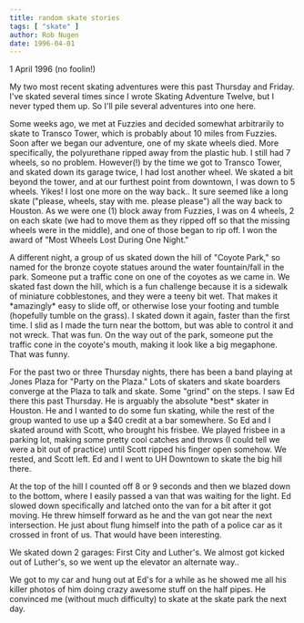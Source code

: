 ```yaml
---
title: random skate stories
tags: [ "skate" ]
author: Rob Nugen
date: 1996-04-01
---
```


<p class=date>1 April 1996 (no foolin!)</p>

<p>My two most recent skating adventures were this past Thursday and
Friday.  I've skated several times since I wrote Skating Adventure
Twelve, but I never typed them up.  So I'll pile several adventures
into one here.</p>

<p>Some weeks ago, we met at Fuzzies and decided somewhat arbitrarily
to skate to Transco Tower, which is probably about 10 miles from
Fuzzies.  Soon after we began our adventure, one of my skate wheels
died.  More specifically, the polyurethane ripped away from the
plastic hub.  I still had 7 wheels, so no problem.  However(!) by the
time we got to Transco Tower, and skated down its garage twice, I had
lost another wheel.  We skated a bit beyond the tower, and at our
furthest point from downtown, I was down to 5 wheels.  Yikes!  I lost
one more on the way back..  It sure seemed like a long skate ("please,
wheels, stay with me. please please") all the way back to Houston.  As
we were one (1) block away from Fuzzies, I was on 4 wheels, 2 on each
skate (we had to move them as they ripped off so that the missing
wheels were in the middle), and one of those began to rip off.  I won
the award of "Most Wheels Lost During One Night."</p>

<p>A different night, a group of us skated down the hill of "Coyote Park," 
so named for the bronze coyote statues around the water fountain/fall 
in the park.  Someone put a traffic cone on one of the coyotes as we
came in.   We skated fast down the hill, which is a fun challenge because
it is a sidewalk of miniature cobblestones, and they were a teeny bit 
wet.  That makes it *amazingly* easy to slide off, or otherwise lose
your footing and tumble (hopefully tumble on the grass).  I skated down
it again, faster than the first time.  I slid as I made the turn near the
bottom, but was able to control it and not wreck.  That was fun.   On the
way out of the park, someone put the traffic cone in the coyote's mouth,
making it look like a big megaphone.  That was funny.</p>

<p>For the past two or three Thursday nights, there has been a band playing
at Jones Plaza for "Party on the Plaza."  Lots of skaters and skate boarders
converge at the Plaza to talk and skate.  Some "grind" on the steps.
I saw Ed there this past Thursday.  He is arguably the absolute *best*
skater in Houston.  He and I wanted to do some fun skating, while the rest
of the group wanted to use up a $40 credit at a bar somewhere.  So Ed and
I skated around with Scott, who brought his frisbee.  We played frisbee
in a parking lot, making some pretty cool catches and throws (I could 
tell we were a bit out of practice) until Scott ripped his finger open
somehow.   We rested, and Scott left.  Ed and I went to UH Downtown
to skate the big hill there.</p>

<p>At the top of the hill I counted off 8 or 9 seconds and then we blazed down
to the bottom, where I easily passed a van that was waiting for the light.
Ed slowed down specifically and latched onto the van for a bit after it
got moving.  He threw himself forward as he and the van got near the next
intersection.  He just about flung himself into the path of a police car
as it crossed in front of us.  That would have been interesting.</p>

<p>We skated down 2 garages: First City and Luther's.  We almost got
kicked out of Luther's, so we went up the elevator an alternate
way..</p>

<p>We got to my car and hung out at Ed's for a while as he showed me
all his killer photos of him doing crazy awesome stuff on the half
pipes.  He convinced me (without much difficulty) to skate at the
skate park the next day.</p>
